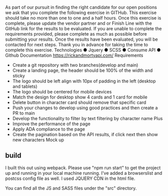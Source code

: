 As part of our pursuit in finding the right candidate for our open positions we ask that
you complete the following exercise in GITHub. This exercise should take no more than
one to one and a half hours. Once this exercise is complete, please update the vendor
partner and or Finish Line with the GitHub link for the results to be evaluated. If you are
unable to complete the requirements provided, please complete as much as possible
before submitting your results. Once the results have been evaluated, you will be
contacted for next steps.
Thank you in advance for taking the time to complete this exercise.
Technologies
● Jquery
● SCSS
● Consume API
● Github
Documentation
https://rickandmortyapi.com/
Requirements
- Create a git repository with two branches(develop and main)
- Create a landing page, the header should be 100% of the width and sticky
- The logo should be left align with 10px of padding in the left (desktop and tablets)
- The logo should be centered for mobile devices
- Match the design for desktop show 4 cards and 1 card for mobile
- Delete button in character card should remove that specific card
- Push your changes to develop using good practices and then create a PR to main
- Develop the functionality to filter by text filtering by character name
  Plus
- Improve the performance of the page
- Apply ADA compliance to the page
- Create the pagination based on the API results, if click next then show new characters
  Mock up

## build
I built this out using webpack. Please use "npm run start" to get the project up and running in your local machine running. 
I've added a browserslist and postcss config file as well. I used JQUERY CDN in the html file.

You can find all the JS and SASS files under the "src" directory.